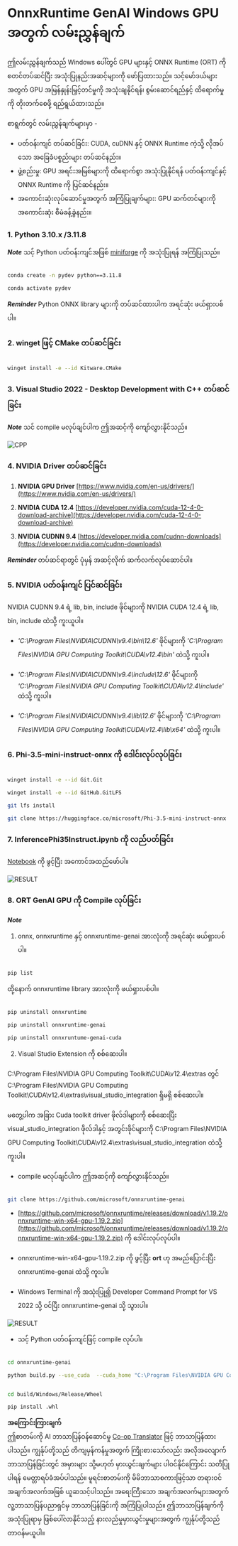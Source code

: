 <!--
CO_OP_TRANSLATOR_METADATA:
{
  "original_hash": "b066fc29c1b2129df84e027cb75119ce",
  "translation_date": "2025-07-09T19:28:26+00:00",
  "source_file": "md/02.Application/01.TextAndChat/Phi3/ORTWindowGPUGuideline.md",
  "language_code": "my"
}
-->
# **OnnxRuntime GenAI Windows GPU အတွက် လမ်းညွှန်ချက်**

ဤလမ်းညွှန်ချက်သည် Windows ပေါ်တွင် GPU များနှင့် ONNX Runtime (ORT) ကို စတင်တပ်ဆင်ပြီး အသုံးပြုနည်းအဆင့်များကို ဖော်ပြထားသည်။ သင့်မော်ဒယ်များအတွက် GPU အမြန်နှုန်းမြှင့်တင်မှုကို အသုံးချနိုင်ရန်၊ စွမ်းဆောင်ရည်နှင့် ထိရောက်မှုကို တိုးတက်စေဖို့ ရည်ရွယ်ထားသည်။

စာရွက်တွင် လမ်းညွှန်ချက်များမှာ -

- ပတ်ဝန်းကျင် တပ်ဆင်ခြင်း: CUDA, cuDNN နှင့် ONNX Runtime ကဲ့သို့ လိုအပ်သော အခြေခံပစ္စည်းများ တပ်ဆင်နည်း။
- ဖွဲ့စည်းမှု: GPU အရင်းအမြစ်များကို ထိရောက်စွာ အသုံးပြုနိုင်ရန် ပတ်ဝန်းကျင်နှင့် ONNX Runtime ကို ပြင်ဆင်နည်း။
- အကောင်းဆုံးလုပ်ဆောင်မှုအတွက် အကြံပြုချက်များ: GPU ဆက်တင်များကို အကောင်းဆုံး စီမံခန့်ခွဲနည်း။

### **1. Python 3.10.x /3.11.8**

   ***Note*** သင့် Python ပတ်ဝန်းကျင်အဖြစ် [miniforge](https://github.com/conda-forge/miniforge/releases/latest/download/Miniforge3-Windows-x86_64.exe) ကို အသုံးပြုရန် အကြံပြုသည်။

   ```bash

   conda create -n pydev python==3.11.8

   conda activate pydev

   ```

   ***Reminder*** Python ONNX library များကို တပ်ဆင်ထားပါက အရင်ဆုံး ဖယ်ရှားပစ်ပါ။

### **2. winget ဖြင့် CMake တပ်ဆင်ခြင်း**

   ```bash

   winget install -e --id Kitware.CMake

   ```

### **3. Visual Studio 2022 - Desktop Development with C++ တပ်ဆင်ခြင်း**

   ***Note*** သင် compile မလုပ်ချင်ပါက ဤအဆင့်ကို ကျော်လွှားနိုင်သည်။

![CPP](../../../../../../imgs/02/pfonnx/01.png)

### **4. NVIDIA Driver တပ်ဆင်ခြင်း**

1. **NVIDIA GPU Driver**  [https://www.nvidia.com/en-us/drivers/](https://www.nvidia.com/en-us/drivers/)

2. **NVIDIA CUDA 12.4** [https://developer.nvidia.com/cuda-12-4-0-download-archive](https://developer.nvidia.com/cuda-12-4-0-download-archive)

3. **NVIDIA CUDNN 9.4**  [https://developer.nvidia.com/cudnn-downloads](https://developer.nvidia.com/cudnn-downloads)

***Reminder*** တပ်ဆင်ရာတွင် ပုံမှန် အဆင့်လိုက် ဆက်လက်လုပ်ဆောင်ပါ။

### **5. NVIDIA ပတ်ဝန်းကျင် ပြင်ဆင်ခြင်း**

NVIDIA CUDNN 9.4 ရဲ့ lib, bin, include ဖိုင်များကို NVIDIA CUDA 12.4 ရဲ့ lib, bin, include ထဲသို့ ကူးယူပါ။

- *'C:\Program Files\NVIDIA\CUDNN\v9.4\bin\12.6'* ဖိုင်များကို *'C:\Program Files\NVIDIA GPU Computing Toolkit\CUDA\v12.4\bin'* ထဲသို့ ကူးပါ။

- *'C:\Program Files\NVIDIA\CUDNN\v9.4\include\12.6'* ဖိုင်များကို *'C:\Program Files\NVIDIA GPU Computing Toolkit\CUDA\v12.4\include'* ထဲသို့ ကူးပါ။

- *'C:\Program Files\NVIDIA\CUDNN\v9.4\lib\12.6'* ဖိုင်များကို *'C:\Program Files\NVIDIA GPU Computing Toolkit\CUDA\v12.4\lib\x64'* ထဲသို့ ကူးပါ။

### **6. Phi-3.5-mini-instruct-onnx ကို ဒေါင်းလုပ်လုပ်ခြင်း**

   ```bash

   winget install -e --id Git.Git

   winget install -e --id GitHub.GitLFS

   git lfs install

   git clone https://huggingface.co/microsoft/Phi-3.5-mini-instruct-onnx

   ```

### **7. InferencePhi35Instruct.ipynb ကို လည်ပတ်ခြင်း**

   [Notebook](../../../../../../code/09.UpdateSamples/Aug/ortgpu-phi35-instruct.ipynb) ကို ဖွင့်ပြီး အကောင်အထည်ဖော်ပါ။

![RESULT](../../../../../../imgs/02/pfonnx/02.png)

### **8. ORT GenAI GPU ကို Compile လုပ်ခြင်း**

   ***Note*** 
   
   1. onnx, onnxruntime နှင့် onnxruntime-genai အားလုံးကို အရင်ဆုံး ဖယ်ရှားပစ်ပါ။

   ```bash

   pip list 
   
   ```

   ထို့နောက် onnxruntime library အားလုံးကို ဖယ်ရှားပစ်ပါ။

   ```bash

   pip uninstall onnxruntime

   pip uninstall onnxruntime-genai

   pip uninstall onnxruntume-genai-cuda
   
   ```

   2. Visual Studio Extension ကို စစ်ဆေးပါ။

   C:\Program Files\NVIDIA GPU Computing Toolkit\CUDA\v12.4\extras တွင် C:\Program Files\NVIDIA GPU Computing Toolkit\CUDA\v12.4\extras\visual_studio_integration ရှိမရှိ စစ်ဆေးပါ။

   မတွေ့ပါက အခြား Cuda toolkit driver ဖိုလ်ဒါများကို စစ်ဆေးပြီး visual_studio_integration ဖိုလ်ဒါနှင့် အတွင်းဖိုင်များကို C:\Program Files\NVIDIA GPU Computing Toolkit\CUDA\v12.4\extras\visual_studio_integration ထဲသို့ ကူးပါ။

   - compile မလုပ်ချင်ပါက ဤအဆင့်ကို ကျော်လွှားနိုင်သည်။

   ```bash

   git clone https://github.com/microsoft/onnxruntime-genai

   ```

   - [https://github.com/microsoft/onnxruntime/releases/download/v1.19.2/onnxruntime-win-x64-gpu-1.19.2.zip](https://github.com/microsoft/onnxruntime/releases/download/v1.19.2/onnxruntime-win-x64-gpu-1.19.2.zip) ကို ဒေါင်းလုပ်လုပ်ပါ။

   - onnxruntime-win-x64-gpu-1.19.2.zip ကို ဖွင့်ပြီး **ort** ဟု အမည်ပြောင်းပြီး onnxruntime-genai ထဲသို့ ကူးပါ။

   - Windows Terminal ကို အသုံးပြု၍ Developer Command Prompt for VS 2022 သို့ ဝင်ပြီး onnxruntime-genai သို့ သွားပါ။

![RESULT](../../../../../../imgs/02/pfonnx/03.png)

   - သင့် Python ပတ်ဝန်းကျင်ဖြင့် compile လုပ်ပါ။

   ```bash

   cd onnxruntime-genai

   python build.py --use_cuda  --cuda_home "C:\Program Files\NVIDIA GPU Computing Toolkit\CUDA\v12.4" --config Release
 

   cd build/Windows/Release/Wheel

   pip install .whl

   ```

**အကြောင်းကြားချက်**  
ဤစာတမ်းကို AI ဘာသာပြန်ဝန်ဆောင်မှု [Co-op Translator](https://github.com/Azure/co-op-translator) ဖြင့် ဘာသာပြန်ထားပါသည်။ ကျွန်ုပ်တို့သည် တိကျမှန်ကန်မှုအတွက် ကြိုးစားသော်လည်း အလိုအလျောက် ဘာသာပြန်ခြင်းတွင် အမှားများ သို့မဟုတ် မှားယွင်းချက်များ ပါဝင်နိုင်ကြောင်း သတိပြုပါရန် မေတ္တာရပ်ခံအပ်ပါသည်။ မူရင်းစာတမ်းကို မိမိဘာသာစကားဖြင့်သာ တရားဝင်အချက်အလက်အဖြစ် ယူဆသင့်ပါသည်။ အရေးကြီးသော အချက်အလက်များအတွက် လူ့ဘာသာပြန်ပညာရှင်မှ ဘာသာပြန်ခြင်းကို အကြံပြုပါသည်။ ဤဘာသာပြန်ချက်ကို အသုံးပြုရာမှ ဖြစ်ပေါ်လာနိုင်သည့် နားလည်မှုမှားယွင်းမှုများအတွက် ကျွန်ုပ်တို့သည် တာဝန်မယူပါ။
